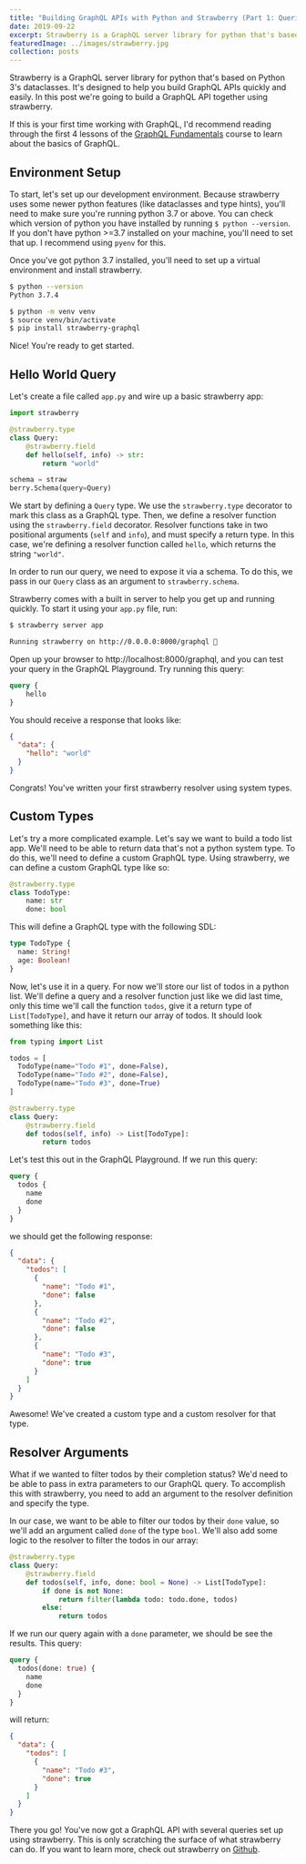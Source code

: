 ```yaml
---
title: "Building GraphQL APIs with Python and Strawberry (Part 1: Queries)"
date: 2019-09-22
excerpt: Strawberry is a GraphQL server library for python that's based on Python 3's dataclasses. It's designed...
featuredImage: ../images/strawberry.jpg
collection: posts
---
```


Strawberry is a GraphQL server library for python that's based on Python 3's dataclasses. It's designed to help you build GraphQL APIs quickly and easily. In this post we're going to build a GraphQL API together using strawberry.


If this is your first time working with GraphQL, I'd recommend reading through the first 4 lessons of the [GraphQL Fundamentals](https://www.howtographql.com/basics/0-introduction/) course to learn about the basics of GraphQL.


## Environment Setup
To start, let's set up our development environment. Because strawberry uses some newer python features (like dataclasses and type hints), you'll need to make sure you're running python 3.7 or above. You can check which version of python you have installed by running `$ python --version`. If you don't have python >=3.7 installed on your machine, you'll need to set that up. I recommend using `pyenv` for this.

Once you've got python 3.7 installed, you'll need to set up a virtual environment and install strawberry.

```bash
$ python --version
Python 3.7.4

$ python -m venv venv
$ source venv/bin/activate
$ pip install strawberry-graphql
```

Nice! You're ready to get started.

## Hello World Query
Let's create a file called `app.py` and wire up a basic strawberry app:

```python
import strawberry

@strawberry.type
class Query:
    @strawberry.field
    def hello(self, info) -> str:
        return "world"

schema = straw
berry.Schema(query=Query)
```

We start by defining a `Query` type. We use the `strawberry.type` decorator to mark this class as a GraphQL type. Then, we define a resolver function using the `strawberry.field` decorator. Resolver functions take in two positional arguments (`self` and `info`), and must specify a return type. In this case, we're defining a resolver function called `hello`, which returns the string `"world"`.

In order to run our query, we need to expose it via a schema. To do this, we pass in our `Query` class as an argument to `strawberry.schema`.

Strawberry comes with a built in server to help you get up and running quickly. To start it using your `app.py` file, run:

```bash
$ strawberry server app

Running strawberry on http://0.0.0.0:8000/graphql 🍓
```

Open up your browser to http://localhost:8000/graphql, and you can test your query in the GraphQL Playground. Try running this query:

```graphql
query {
    hello
}
```

You should receive a response that looks like:

```json
{
  "data": {
    "hello": "world"
  }
}
```

Congrats! You've written your first strawberry resolver using system types.

## Custom Types

Let's try a more complicated example. Let's say we want to build a todo list app. We'll need to be able to return data that's not a python system type. To do this, we'll need to define a custom GraphQL type. Using strawberry, we can define a custom GraphQL type like so:

```python
@strawberry.type
class TodoType:
    name: str
    done: bool
```

This will define a GraphQL type with the following SDL:

```graphql
type TodoType {
  name: String!
  age: Boolean!
}
```

Now, let's use it in a query. For now we'll store our list of todos in a python list. We'll define a query and a resolver function just like we did last time, only this time we'll call the function `todos`, give it a return type of `List[TodoType]`, and have it return our array of todos. It should look something like this:

```python
from typing import List

todos = [
  TodoType(name="Todo #1", done=False),
  TodoType(name="Todo #2", done=False),
  TodoType(name="Todo #3", done=True)
]

@strawberry.type
class Query:
    @strawberry.field
    def todos(self, info) -> List[TodoType]:
        return todos
```

Let's test this out in the GraphQL Playground. If we run this query:

```graphql
query {
  todos {
    name
    done
  }
}
```

we should get the following response:

```json
{
  "data": {
    "todos": [
      {
        "name": "Todo #1",
        "done": false
      },
      {
        "name": "Todo #2",
        "done": false
      },
      {
        "name": "Todo #3",
        "done": true
      }
    ]
  }
}
```

Awesome! We've created a custom type and a custom resolver for that type.

## Resolver Arguments

What if we wanted to filter todos by their completion status? We'd need to be able to pass in extra parameters to our GraphQL query. To accomplish this with strawberry, you need to add an argument to the resolver definition and specify the type. 

In our case, we want to be able to filter our todos by their `done` value, so we'll add an argument called `done` of the type `bool`. We'll also add some logic to the resolver to filter the todos in our array:

```python
@strawberry.type
class Query:
    @strawberry.field
    def todos(self, info, done: bool = None) -> List[TodoType]:
        if done is not None:
            return filter(lambda todo: todo.done, todos)
        else:
            return todos
```

If we run our query again with a `done` parameter, we should be see the results. This query:

```graphql
query {
  todos(done: true) {
    name
    done
  }
}
```

will return:

```json
{
  "data": {
    "todos": [
      {
        "name": "Todo #3",
        "done": true
      }
    ]
  }
}
```

There you go! You've now got a GraphQL API with several queries set up using strawberry. This is only scratching the surface of what strawberry can do. If you want to learn more, check out strawberry on [Github](https://github.com/strawberry-graphql/strawberry).